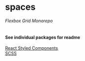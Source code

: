 # spaces

_Flexbox Grid Monorepo_
</br>
</br>
#### See individual packages for readme</br>
[React Styled Components](https://github.com/whilejoe/spaces/tree/master/packages/spaces-styled)</br>
[SCSS](https://github.com/whilejoe/spaces/tree/master/packages/spaces-scss)
